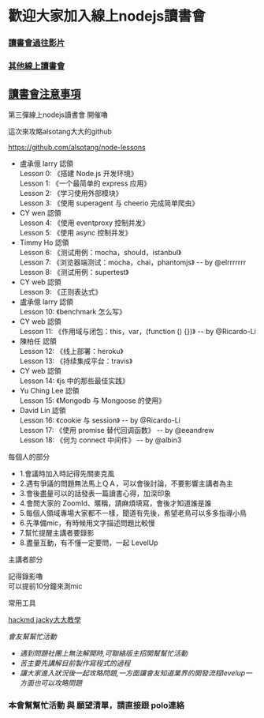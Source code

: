 # 歡迎大家加入線上nodejs讀書會


### [讀書會過往影片](https://github.com/onlinereadbook/booknodejs/blob/master/讀書會過往影片/README.md)  

### [其他線上讀書會](https://github.com/onlinereadbook/booknodejs/blob/master/線上讀書會列表/README.md)

## [讀書會注意事項](http://goo.gl/d9cRJ9)

第三彈線上nodejs讀書會 開催嚕

這次來攻略alsotang大大的github

https://github.com/alsotang/node-lessons

- 盧承億 larry 認領<br>
Lesson 0: 《搭建 Node.js 开发环境》<br>
Lesson 1: 《一个最简单的 express 应用》<br>
Lesson 2: 《学习使用外部模块》<br>
Lesson 3: 《使用 superagent 与 cheerio 完成简单爬虫》<br>
- CY wen 認領<br>
Lesson 4: 《使用 eventproxy 控制并发》<br>
Lesson 5: 《使用 async 控制并发》<br>
- Timmy Ho 認領<br>
Lesson 6: 《测试用例：mocha，should，istanbul》<br>
Lesson 7: 《浏览器端测试：mocha，chai，phantomjs》 -- by @elrrrrrrr<br>
Lesson 8: 《测试用例：supertest》<br>
- CY web 認領<br>
Lesson 9: 《正则表达式》<br>
- 盧承億 larry 認領<br>
Lesson 10: 《benchmark 怎么写》<br>
- CY web 認領<br>
Lesson 11: 《作用域与闭包：this，var，(function () {})》 -- by @Ricardo-Li<br>
- 陳柏任 認領<br>
Lesson 12: 《线上部署：heroku》<br>
Lesson 13: 《持续集成平台：travis》<br>
- CY web 認領<br>
Lesson 14: 《js 中的那些最佳实践》<br>
- Yu Ching Lee 認領<br>
Lesson 15: 《Mongodb 与 Mongoose 的使用》<br>
- David Lin 認領<br>
Lesson 16: 《cookie 与 session》 -- by @Ricardo-Li<br>
Lesson 17: 《使用 promise 替代回调函数》 -- by @eeandrew<br>
Lesson 18: 《何为 connect 中间件》 -- by @albin3<br>

每個人的部分

- 1.會議時加入時記得先關麥克風
- 2.遇有爭議的問題無法馬上ＱＡ，可以會後討論，不要影響主講者為主
- 3.會後盡量可以的話發表一篇讀書心得，加深印象
- 4.會問大家的 ZoomId、暱稱，請麻煩填寫，會後才知道誰是誰
- 5.每個人領域專場大家都不一樣，聞道有先後，希望老鳥可以多多指導小鳥
- 6.先準備mic，有時候用文字描述問題比較慢
- 7.幫忙提醒主講者要錄影
- 8.盡量互動，有不懂一定要問，一起 LevelUp

主講者部分

記得錄影嚕<br />
可以提前10分鐘來測mic

常用工具

[hackmd jacky大大教學](https://www.youtube.com/watch?v=8maKJ6CJ9no)

*會友幫幫忙活動*

- *遇到問題社團上無法解開時,可聯絡版主招開幫幫忙活動*
- *苦主要先講解目前製作寫程式的過程*
- *讓大家進入狀況後一起攻略問題,一方面讓會友知道業界的開發流程levelup一方面也可以攻略問題*

### 本會幫幫忙活動 與 願望清單，請直接跟 polo連絡

